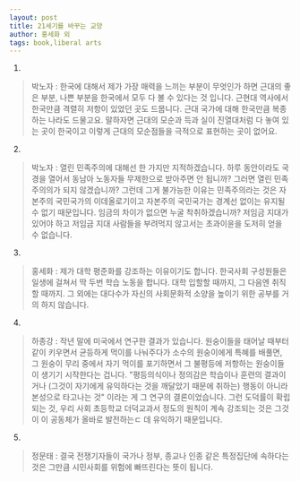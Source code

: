 ```yaml
---
layout: post
title: 21세기를 바꾸는 교양
author: 홍세화 외
tags: book,liberal arts
---
```


1. 
> 박노자 : 한국에 대해서 제가 가장 매력을 느끼는 부분이 무엇인가 하면 근대의 좋은 부분, 나쁜 부분을 한국에서 모두 다 볼 수 있다는 것 입니다. 근현대 역사에서 한국만큼 격렬히 저항이 있었던 곳도 드뭅니다. 근대 국가에 대해 한국만큼 복종하는 나라도 드물고요. 말하자면 근대의 모순과 득과 실이 진열대처럼 다 놓여 있는 곳이 한국이고 이렇게 근대의 모순점들을 극적으로 표현하는 곳이 없어요.

2. 
> 박노자 : 열린 민족주의에 대해선 한 가지만 지적하겠습니다. 하루 동안이라도 국경을 열어서 동남아 노동자들 무제한으로 받아주면 안 됩니까? 그러면 열린 민족주의의가 되지 않겠습니까? 그런데 그게 불가능한 이유는 민족주의라는 것은 자본주의 국민국가의 이데올로기이고 자본주의 국민국가는 경계선 없이는 유지될 수 없기 때문입니다. 임금의 차이가 없으면 누굴 착취하겠습니까? 저임금 지대가 있어야 하고 저임금 지대 사람들을 부려먹지 않고서는 초과이윤을 도저히 얻을 수 없습니다.
 
3. 
> 홍세화 : 제가 대학 평준화를 강조하는 이유이기도 합니다. 한국사회 구성원들은 일생에 걸쳐서 딱 두번 학습 노동을 합니다. 대학 입할할 때까지, 그 다음엔 취직할 때까지. 그 외에는 대다수가 자신의 사회문화적 소양을 높이기 위한 공부를 거의 하지 않습니다.
 
4. 
> 하종강 : 작년 말에 미국에서 연구한 결과가 있습니다. 원숭이들을 태어날 때부터 같이 키우면서 균등하게 먹이를 나눠주다가 소수의 원숭이에게 특혜를 배풀면, 그 원숭이 무리 중에서 자기 먹이를 포기하면서 그 불평등에 저항하는 원숭이들이 생기기 시작한다는 겁니다. "평등의식이나 정의감은 학습이나 훈련의 결과이거나 (그것이 자기에게 유익하다는 것을 깨달았기 때문에 취하는) 행동이 아니라 본성으로 타고나는 것" 이라는 게 그 연구의 결론이었습니다. 그런 도덕률이 확립되는 것, 우리 사회 초등학교 더덕교과서 정도의 원칙이 계속 강조되는 것은 그것이 이 공동체가 올바로 발전하는ㄷ 데 유익하기 때문입니다.

5. 
> 정문태 : 결국 전쟁기자들이 국가나 정부, 종교나 인종 같은 특정집단에 속하다는 것은 그만큼 시민사회를 위험에 빠뜨린다는 뜻이 됩니다.
